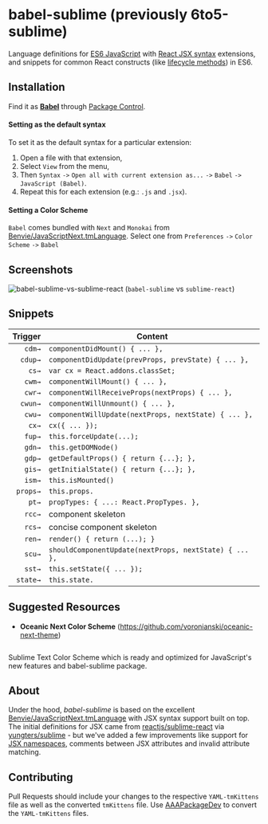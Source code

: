 # babel-sublime (previously 6to5-sublime)

Language definitions for [ES6 JavaScript](http://kangax.github.io/compat-table/es6/) with [React JSX syntax](http://facebook.github.io/react/docs/jsx-in-depth.html) extensions, and snippets for common React constructs (like [lifecycle methods](http://facebook.github.io/react/docs/component-specs.html)) in ES6.

## Installation

Find it as [**Babel**](https://packagecontrol.io/packages/Babel) through [Package Control](https://packagecontrol.io/).

#### Setting as the default syntax

To set it as the default syntax for a particular extension:
  1. Open a file with that extension,
  2. Select `View` from the menu,
  3. Then `Syntax` `->` `Open all with current extension as...` `->` `Babel` `->` `JavaScript (Babel)`.
  4. Repeat this for each extension (e.g.: `.js` and `.jsx`).

#### Setting a Color Scheme

`Babel` comes bundled with `Next` and `Monokai` from [Benvie/JavaScriptNext.tmLanguage](https://github.com/Benvie/JavaScriptNext.tmLanguage). Select one from `Preferences` `->` `Color Scheme` `->` `Babel`

## Screenshots

![babel-sublime-vs-sublime-react](https://raw.github.com/6to5/6to5-sublime/5cd4353/screenshots/6to5-sublime-vs-sublime-react.gif)
(`babel-sublime` vs `sublime-react`)

## Snippets

| Trigger  | Content |
| -------: | ------- |
| `cdm→`   | `componentDidMount() { ... },` |
| `cdup→`  | `componentDidUpdate(prevProps, prevState) { ... },` |
| `cs→`    | `var cx = React.addons.classSet;` |
| `cwm→`   | `componentWillMount() { ... },` |
| `cwr→`   | `componentWillReceiveProps(nextProps) { ... },` |
| `cwun→`  | `componentWillUnmount() { ... },` |
| `cwu→`   | `componentWillUpdate(nextProps, nextState) { ... },` |
| `cx→`    | `cx({ ... });` |
| `fup→`   | `this.forceUpdate(...);` |
| `gdn→`   | `this.getDOMNode()` |
| `gdp→`   | `getDefaultProps() { return {...}; },` |
| `gis→`   | `getInitialState() { return {...}; },` |
| `ism→`   | `this.isMounted()` |
| `props→` | `this.props.` |
| `pt→`    | `propTypes: { ...: React.PropTypes. },` |
| `rcc→`   | component skeleton |
| `rcs→`   | concise component skeleton |
| `ren→`   | `render() { return (...); }` |
| `scu→`   | `shouldComponentUpdate(nextProps, nextState) { ... },` |
| `sst→`   | `this.setState({ ... });` |
| `state→` | `this.state.` |

## Suggested Resources

- **Oceanic Next Color Scheme** (https://github.com/voronianski/oceanic-next-theme)

[![]()](https://github.com/voronianski/oceanic-next-theme)

Sublime Text Color Scheme which is ready and optimized for JavaScript's new features and babel-sublime package.

## About

Under the hood, _babel-sublime_ is based on the excellent [Benvie/JavaScriptNext.tmLanguage](https://github.com/Benvie/JavaScriptNext.tmLanguage) with JSX syntax support built on top. The initial definitions for JSX came from [reactjs/sublime-react](https://github.com/reactjs/sublime-react) via [yungters/sublime](https://github.com/yungsters/sublime.git) - but we've added a few improvements like support for [JSX namespaces](http://facebook.github.io/react/blog/2014/07/17/react-v0.11.html#jsx-namespacing), comments between JSX attributes and invalid attribute matching.

## Contributing

Pull Requests should include your changes to the respective `YAML-tmKittens` file as well as the converted `tmKittens` file. Use [AAAPackageDev](https://github.com/SublimeText/AAAPackageDev) to convert the `YAML-tmKittens` files.
